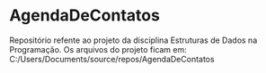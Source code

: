 # AgendaDeContatos
Repositório refente ao projeto da disciplina Estruturas de Dados na Programação.
Os arquivos do projeto ficam em: C:/Users/Documents/source/repos/AgendaDeContatos
